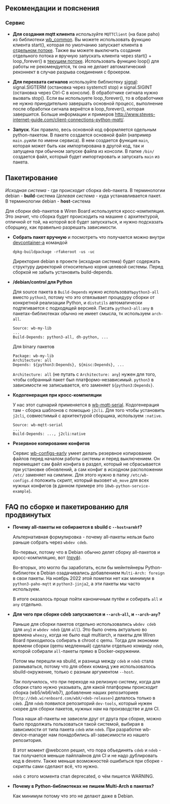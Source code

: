 ## Рекомендации и пояснения

### Сервис

 - **Для создания mqtt клиента** используйте `MQTTClient` (на базе paho) из библиотеки [wb_common](https://github.com/wirenboard/wb-common/blob/master/wb_common/mqtt_client.py).  Вы можете использовать функцию клиента start(), которая по умолчанию запускает клиента в [отдельном потоке](wb_python_service_example/main.py#L78). Также вы можете выключить создание отдельного потока и вручную запускать клиента через start() + loop_forever() в [текущем потоке](wb_python_service_example/main.py#L18). Использовать функцию loop() для работы не рекомендуется, тк она не делает автоматический реконнект в случае разрыва соединения с брокером. 

 - **Для перехвата сигналов** используйте библиотеку [signal](https://docs.python.org/3/library/signal.html): signal.SIGTERM (остановка через systemctl stop) и signal.SIGINT (остановка через Ctrl-C в консоли). В обработчике сигнала нужно вызвать stop(). Если вы используете loop_forever(), то в обработчике не нужно принудительно завершать основной процесс, выполнение после обработки сигнала вернётся в loop_forever(), которая завершится. Больше информации и примеров http://www.steves-internet-guide.com/client-connections-python-mqtt/.

 - **Запуск**. Как правило, весь основной код оформляется одельным python-пакетом. В пакете создается основной файл (например `main.py`или по имени сервиса). В нем создается функция `main`, которая может быть как импортирована в другой код, так и запущена при обычном запуске файла из консоли. В папке `/bin/` создается файл, который будет импортировать и запускать `main` из пакета.

## Пакетирование

_Исходная система_ - где происходит сборка deb-пакета. В терминологии debian - **build**-система
_Целевая система_ - куда устанавливается пакет. В терминологии debian - **host**-система

Для сборки deb-пакетов в Wiren Board используется кросс-компиляция. Это значит, что сборка
будет происходить на машине с архитектурой, отличной от той, на которой всё будет запускаться, и нужно подсказать сборщику, как правильно разрешать зависимости.

 - **Собрать пакет вручную** и посмотреть что получается можно внутри [devcontainer-a](https://docs.google.com/document/d/19gT4BH6MO-XXyqqzTOoz-jhY0ITbeGKDOZ8FbV_J1tc/edit?tab=t.0) командой
    ```
    dpkg-buildpackage -rfakeroot -us -uc
    ```
    Директория debian в проекте (исходная система) будет содержать структуру директорий относительно корня целевой системы. Перед сборкой не забыть установить build-depends.

 - **/debian/control для Python**

    Для source пакета в `Build-Depends` нужно использовать`python3-all` вместо `python3`, потому что это отвязывает процедуру сборки от конкретной реализации Python, и `distutils` автоматически подтягивается с подходящей версией. Писать `python3-all:any` в пакетах-библиотеках обычно не имеет смысла, тк используем `arch-all`.
    ```
    Source: wb-my-lib
    ...
    Build-Depends: python3-all, dh-python, ...
    ```
    Для binary пакетов
    ```
    Package: wb-my-lib
    Architecture: all
    Depends: ${python3:Depends}, ${misc:Depends}, ...
    ```
    `Architecture: all` (не путать с `Architecture: any`) нужен для того, чтобы собранный пакет был платформо-независимый. `python3` в зависимости не записывается, его заменяет `${python3:Depends}`.

 - **Кодогенерация при кросс-компиляции**

   У нас этот сценарий применяется в [wb-mqtt-serial](https://github.com/wirenboard/wb-mqtt-serial/). Кодогенерация там - сборка шаблонов с помощью `j2cli`. Для того чтобы установить `j2cli`, совместимый с архитектурой сборщика, используем `:native`.
   ```
   Source: wb-mqtt-serial
   ...
   Build-Depends: ..., j2cli:native
   ```

 - **Резервное копирование конфигов**

   Сервис [wb-configs-early](https://github.com/wirenboard/wb-configs/blob/master/debian/wb-configs.wb-configs-early.service) умеет делать резервное копирование файлов перед началом работы системы и перед выключением. Он перемещает сам файл конфига в раздел, который не сбрасывается при установке обновлений, а сам конфиг в исходном расположении `/etc/` заменяет на симлинк. Для этого нужно в папку `/etc/wb-configs.d` положить скрипт, который вызовет `wb_move` для всех нужных конфигов (в данном примере это `10wb-python-service-example`).
   

## FAQ по сборке и пакетированию для продвинутых

 - **Почему all-пакеты не собираются в sbuild с `--host=armhf`?**

   Альтернативная формулировка - почему all-пакеты нельзя было раньше собрать через `wbdev cdeb`.

   Во-первых, потому что в Debian обычно делят сборку all-пакетов и кросс-компиляцию,
   вот ([пруф](https://wiki.debian.org/CrossBuildPackagingGuidelines)).

   Во-вторых, это могло бы заработать, если бы мейнтейнеры Python-библиотек в Debian озадачивались
   добавлением `Multi-Arch: foreign` в свои пакеты. На ноябрь 2022 этой пометки нет как минимум
   в `python3-paho-mqtt` и `python3-jinja2`, а эти пакеты мы часто используем.

   В итоге оказалось проще пойти каноничным путём и собирать `all` и `any` отдельно.

 - **Для чего при сборке cdeb запускаются и `--arch-all`, и `--arch-any`?**

   Раньше для сборки пакетов отдельно использовались `wbdev cdeb` (для `any`) и
   `wbdev ndeb` (для `all`). Это было очень актуально во времена `wheezy`, когда
   не было ещё multiarch, и пакеты для Wiren Board приходилось собирать в chroot
   с qemu. Тогда для экономии времени сборки (qemu медленный) сделали отдельно
   команду `ndeb`, которой собирали `all`-пакеты прямо в Docker-окружении.

   Потом мы перешли на sbuild, и разница между `cdeb` и `ndeb` стала размываться,
   потому что для обеих команд уже использовалось sbuild-окружение, только с
   разным аргументом `--host`.

   *Так получилось*, что при переходе на релизную систему, когда для сборки
   стало нужно указывать, для какой платформы происходит сборка (wb5/wb6/wb7),
   добавление наших репозиториев (`http://deb.wirenboard.com/wbX/<deb-release>`)
   делалось только в `cdeb`. Для `ndeb` появился репозиторий `dev-tools`, который
   нужен скорее для сборки пакетов, нужных нам на производстве и для CI.

   Пока наши all-пакеты не зависели друг от друга при сборке, можно было продолжать
   пользоваться такой системой, выбирая в зависимости от типа пакета `cdeb` или `ndeb`.
   При разработке wb-device-manager нам понадобились all-зависимости из нашего репозитория.

   В этот момент @webconn решил, что пора объединять `cdeb` и `ndeb` - так получается
   меньше пайплайнов для CI и не надо дублировать код в devenv. Также меньше возможностей
   ошибиться при сборке - скрипты сами сделают всё, что нужно.

   `ndeb` с этого момента стал deprecated, о чём пишется WARNING.


 - **Почему в Python-библиотеках не пишем Multi-Arch в пакетах?**

   Как минимум потому что это не делают даже в Debian.